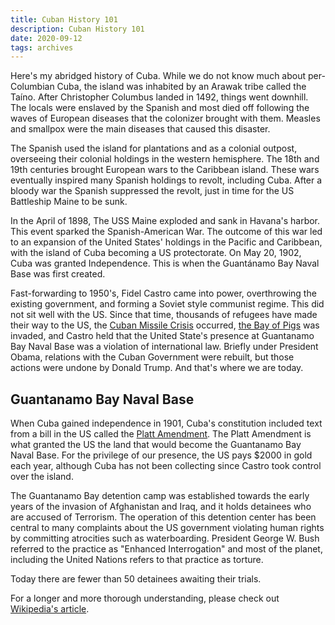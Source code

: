 ```yaml
---
title: Cuban History 101
description: Cuban History 101
date: 2020-09-12
tags: archives
---
```


Here's my abridged history of Cuba. While we do not know much about per-Columbian Cuba, the island was inhabited by an Arawak tribe called the Taíno. After Christopher Columbus landed in 1492, things went downhill. The locals were enslaved by the Spanish and most died off following the waves of European diseases that the colonizer brought with them. Measles and smallpox were the main diseases that caused this disaster.

The Spanish used the island for plantations and as a colonial outpost, overseeing their colonial holdings in the western hemisphere. The 18th and 19th centuries brought European wars to the Caribbean island. These wars eventually inspired many Spanish holdings to revolt, including Cuba. After a bloody war the Spanish suppressed the revolt, just in time for the US Battleship Maine to be sunk.

In the April of 1898, The USS Maine exploded and sank in Havana's harbor. This event sparked the Spanish-American War. The outcome of this war led to an expansion of the United States' holdings in the Pacific and Caribbean, with the island of Cuba becoming a US protectorate. On May 20, 1902, Cuba was granted Independence. This is when the Guantánamo Bay Naval Base was first created.

Fast-forwarding to 1950's, Fidel Castro came into power, overthrowing the existing government, and forming a Soviet style communist regime. This did not sit well with the US. Since that time, thousands of refugees have made their way to the US, the [Cuban Missile Crisis](https://en.wikipedia.org/wiki/Cuban_Missile_Crisis) occurred, [the Bay of Pigs](https://en.wikipedia.org/wiki/Bay_of_Pigs_Invasion) was invaded, and Castro held that the United State's presence at Guantanamo Bay Naval Base was a violation of international law. Briefly under President Obama, relations with the Cuban Government were rebuilt, but those actions were undone by Donald Trump. And that's where we are today.

## Guantanamo Bay Naval Base

When Cuba gained independence in 1901, Cuba's constitution included text from a bill in the US called the [Platt Amendment](https://en.wikipedia.org/wiki/Platt_Amendment). The Platt Amendment is what granted the US the land that would become the Guantanamo Bay Naval Base. For the privilege of our presence, the US pays $2000 in gold each year, although Cuba has not been collecting since Castro took control over the island.

The Guantanamo Bay detention camp was established towards the early years of the invasion of Afghanistan and Iraq, and it holds detainees who are accused of Terrorism. The operation of this detention center has been central to many complaints about the US government violating human rights by committing atrocities such as waterboarding. President George W. Bush referred to the practice as "Enhanced Interrogation" and most of the planet, including the United Nations refers to that practice as torture.

Today there are fewer than 50 detainees awaiting their trials.

For a longer and more thorough understanding, please check out [Wikipedia's article](https://en.wikipedia.org/wiki/Cuba).